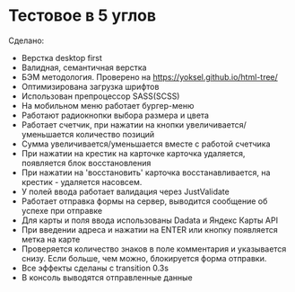 # Тестовое в 5 углов
Сделано: 
- Верстка desktop first
- Валидная, семантичная верстка
- БЭМ методология. Проверено на https://yoksel.github.io/html-tree/
- Оптимизирована загрузка шрифтов
- Использован препроцессор SASS(SCSS)
- На мобильном меню работает бургер-меню
- Работают радиокнопки выбора размера и цвета
- Работает счетчик, при нажатии на кнопки увеличивается/уменьшается количество позиций
- Сумма увеличивается/уменьшается вместе с работой счетчика
- При нажатии на крестик на карточке карточка удаляется, появляется блок восстановления
- При нажатии на 'восстановить' карточка восстанавливается, на крестик - удаляется насовсем.
- У полей ввода работает валидация через JustValidate
- Работает отправка формы на сервер, выводится сообщение об успехе при отправке
- Для карты и поля ввода использованы Dadata и Яндекс Карты API
- При введении адреса и нажатии на ENTER или кнопку появляется метка на карте
- Проверяется количество знаков в поле комментария и указывается снизу. Если больше, чем можно, блокируется форма отправки.
- Все эффекты сделаны с transition 0.3s
- В консоль выводятся отправленные данные
